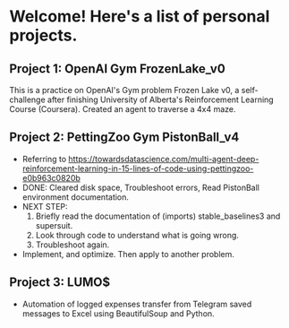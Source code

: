 # Welcome! Here's a list of personal projects.

## Project 1: OpenAI Gym FrozenLake_v0
This is a practice on OpenAI's Gym problem Frozen Lake v0, a self-challenge after finishing University of Alberta's Reinforcement Learning Course (Coursera). Created an agent to traverse a 4x4 maze.

## Project 2: PettingZoo Gym PistonBall_v4
- Referring to https://towardsdatascience.com/multi-agent-deep-reinforcement-learning-in-15-lines-of-code-using-pettingzoo-e0b963c0820b
- DONE: Cleared disk space, Troubleshoot errors, Read PistonBall environment documentation.
- NEXT STEP:
    1. Briefly read the documentation of (imports) stable_baselines3 and supersuit.
    2. Look through code to understand what is going wrong.
    3. Troubleshoot again.
- Implement, and optimize. Then apply to another problem.

## Project 3: LUMO$
- Automation of logged expenses transfer from Telegram saved messages to Excel using BeautifulSoup and Python.
